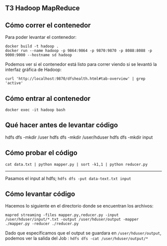 ## T3 Hadoop MapReduce

## Cómo correr el contenedor

Para poder levantar el contenedor:

	docker build -t hadoop . 
	docker run --name hadoop -p 9864:9864 -p 9870:9870 -p 8088:8088 -p 9000:9000 --hostname sd hadoop

Podemos ver si el contenedor está listo para correr viendo si se levantó la interfaz gráfica de Hadoop:

`curl 'http://localhost:9870/dfshealth.html#tab-overview' | grep 'active'`

## Cómo entrar al contenedor

	docker exec -it hadoop bash

## Qué hacer antes de levantar código
hdfs dfs -mkdir /user
hdfs dfs -mkdir /user/hduser
hdfs dfs -mkdir input

## Cómo probar el código

	cat data.txt | python mapper.py | sort -k1,1 | python reducer.py

---

Pasamos el input al hdfs;
	`hdfs dfs -put data-text.txt input`

## Cómo levantar código
Hacemos lo siguiente en el directorio donde se encuentran los archivos:

	mapred streaming -files mapper.py,reducer.py -input /user/hduser/input/*.txt -output /user/hduser/output -mapper ./mapper.py -reducer ./reducer.py

Dado que específicamos que el output se guardara en  `/user/hduser/output`, podemos ver la salida del Job :
	`hdfs dfs -cat /user/hduser/output/*`
